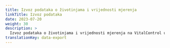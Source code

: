```yaml
---
title: Izvoz podataka o životinjama i vrijednosti mjerenja
linkTitle: Izvoz podataka
date: 2023-07-20
weight: 30
description: >
  Izvoz podataka o životinjama i vrijednosti mjerenja na VitalControl u CVS datoteke.
translationKey: data-export
---
```


